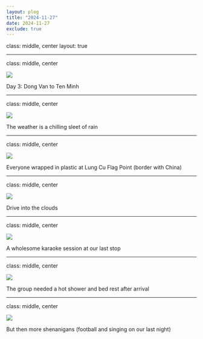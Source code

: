 ```yaml
---
layout: plog
title: "2024-11-27"
date: 2024-11-27
exclude: true
---
```


class: middle, center
layout: true

---

class: middle, center

<img class="plog-picture" src="{{ site.baseurl }}/img/plog/2024-11-27/01.jpg" />

Day 3: Dong Van to Ten Minh

---

class: middle, center

<img class="plog-picture" src="{{ site.baseurl }}/img/plog/2024-11-27/02.jpg" />

The weather is a chilling sleet of rain

---

class: middle, center

<img class="plog-picture" src="{{ site.baseurl }}/img/plog/2024-11-27/03.jpg" />

Everyone wrapped in plastic at Lung Cu Flag Point (border with China)

---

class: middle, center

<img class="plog-picture" src="{{ site.baseurl }}/img/plog/2024-11-27/04.gif" />

Drive into the clouds 

---

class: middle, center

<img class="plog-picture" src="{{ site.baseurl }}/img/plog/2024-11-27/05.jpg" />

A wholesome karaoke session at our last stop

---

class: middle, center

<img class="plog-picture" src="{{ site.baseurl }}/img/plog/2024-11-27/06.jpg" />

The group needed a hot shower and bed rest after arrival

---

class: middle, center

<img class="plog-picture" src="{{ site.baseurl }}/img/plog/2024-11-27/07.jpg" />

But then more shenanigans (football and singing on our last night)

